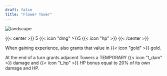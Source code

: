 ```yaml
---
draft: false
title: "Flower Tower"
---
```


![landscape](/images/towers/towerS_24.png)

{{< center >}}
5 {{< icon "dmg" >}}5 {{< icon "hp" >}}
{{< /center >}}

When gaining experience, also grants that value in {{< icon "gold" >}} gold.

At the end of a turn grants adjacent Towers a TEMPORARY {{< icon "t_dam" >}} damage and {{< icon "t_hp" >}} HP bonus equal to 20% of its own damage and HP.